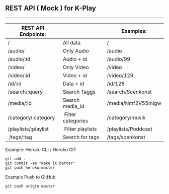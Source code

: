 ## REST API ( Mock ) for K-Play
---

| REST API Endpoints:  |                   | Examples:           |
| -------------------- | ----------------- | ------------------- |
| /                    | All data          | /                   |
| /audio/              | Only Audio        | /audio              |
| /audio/:id           | Audio + id        | /audio/99           |
| /video/              | Only Video        | /video              |
| /video/:id           | Video + id        | /video/129          |
| /id/:id              | Data + id         | /id/128             |
| /search/:query       | Search Taggs      | /search/Scenkonst   |
| /media/:id           | Search media_id   | /media/Nmf2V55mlgw  |
| /category/:category  | Filter categories | /category/musik     |
| /playlists/:playlist | Filter playlists  | /playlists/Poddcast |
| /tags/:tag           | Search for tags   | /tags/scenkonst     |

Example: Heroku CLI / Heroku GIT
```
git add .
git commit -am "make it better"
git push heroku master
```

Example Push to GitHub
```
git push origin master
```
